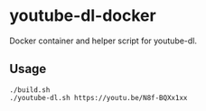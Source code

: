 # youtube-dl-docker

Docker container and helper script for youtube-dl.

## Usage

```shell
./build.sh
./youtube-dl.sh https://youtu.be/N8f-BQXx1xx
```
